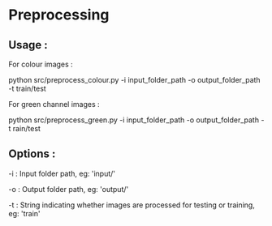 # Preprocessing

## Usage :

For colour images :

   python src/preprocess_colour.py -i input_folder_path -o output_folder_path -t train/test

For green channel images :

   python src/preprocess_green.py -i input_folder_path -o output_folder_path -t rain/test

## Options :

   -i : Input folder path, eg: 'input/'

   -o : Output folder path, eg: 'output/'

   -t : String indicating whether images are processed for testing or training, eg: 'train'
